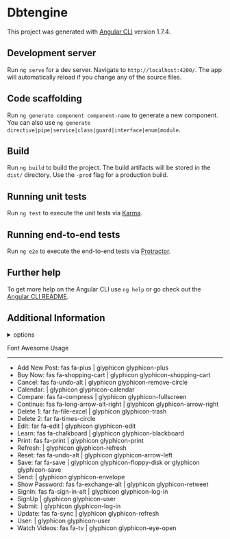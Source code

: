 # Dbtengine

This project was generated with [Angular CLI](https://github.com/angular/angular-cli) version 1.7.4.

## Development server

Run `ng serve` for a dev server. Navigate to `http://localhost:4200/`. The app will automatically reload if you change any of the source files.

## Code scaffolding

Run `ng generate component component-name` to generate a new component. You can also use `ng generate directive|pipe|service|class|guard|interface|enum|module`.

## Build

Run `ng build` to build the project. The build artifacts will be stored in the `dist/` directory. Use the `-prod` flag for a production build.

## Running unit tests

Run `ng test` to execute the unit tests via [Karma](https://karma-runner.github.io).

## Running end-to-end tests

Run `ng e2e` to execute the end-to-end tests via [Protractor](http://www.protractortest.org/).

## Further help

To get more help on the Angular CLI use `ng help` or go check out the [Angular CLI README](https://github.com/angular/angular-cli/blob/master/README.md).

## Additional Information
<details>
  <summary>options</summary>
  <p>
    <code>--option 1</code> (aliases: <code>-o1</code>) <em>default value: 1st option</em>
  </p>
  <p>
    Details about the option here.  This section of "additional information" is only really here because I wanted to capture the sample code for documenting expandable / collapsable sections within an MD file. I found an example of this elsewhere and wanted to grab it for future use.
  </p>
</details>

<p>Font Awesome Usage</p>
<hr />

<ul>
<li>Add New Post: fas fa-plus | glyphicon glyphicon-plus</li>
<li>Buy Now: fas fa-shopping-cart | glyphicon glyphicon-shopping-cart</li>
<li>Cancel: fas fa-undo-alt | glyphicon glyphicon-remove-circle</li>
<li>Calendar: | glyphicon glyphicon-calendar</li>
<li>Compare: fas fa-compress | glyphicon glyphicon-fullscreen</li>
<li>Continue: fas fa-long-arrow-alt-right | glyphicon glyphicon-arrow-right</li>
<li>Delete 1: far fa-file-excel | glyphicon glyphicon-trash</li>
<li>Delete 2: far fa-times-circle </li>
<li>Edit: far fa-edit | glyphicon glyphicon-edit</li>
<li>Learn: fas fa-chalkboard | glyphicon glyphicon-blackboard</li>
<li>Print: fas fa-print | glyphicon glyphicon-print</li>
<li>Refresh: | glyphicon glyphicon-refresh</li>
<li>Reset: fas fa-undo-alt | glyphicon glyphicon-arrow-left </li>
<li>Save: far fa-save | glyphicon glyphicon-floppy-disk or glyphicon glyphicon-save</li>
<li>Send: | glyphicon glyphicon-envelope</li>
<li>Show Password: fas fa-exchange-alt | glyphicon glyphicon-retweet</li>
<li>SignIn: fas fa-sign-in-alt | glyphicon glyphicon-log-in</li>
<li>SignUp | glyphicon glyphicon-user</li>
<li>Submit: | glyphicon glyphicon-log-in</li>
<li>Update: fas fa-sync | glyphicon glyphicon-refresh</li>
<li>User: | glyphicon glyphicon-user</li>
<li>Watch Videos: fas fa-tv | glyphicon glyphicon-eye-open</li>
</ul>
</p>